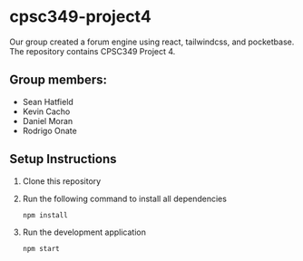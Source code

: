 # cpsc349-project4

Our group created a forum engine using react, tailwindcss, and pocketbase. The repository contains CPSC349 Project 4.

## Group members:

- Sean Hatfield
- Kevin Cacho
- Daniel Moran
- Rodrigo Onate 

## Setup Instructions

1. Clone this repository
2. Run the following command to install all dependencies

    ```bash
    npm install
    ```

3. Run the development application

    ```bash
    npm start
    ```
